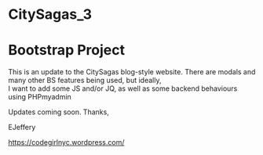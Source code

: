 # CitySagas_3
<h1>Bootstrap Project</h1>

<p>This is an update to the CitySagas blog-style website. There are modals and many other BS features being used, but ideally,<br>
I want to add some JS and/or JQ, as well as some backend behaviours using PHPmyadmin</p> 

Updates coming soon. Thanks, 

EJeffery

https://codegirlnyc.wordpress.com/
